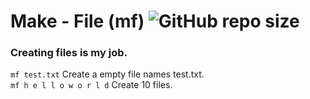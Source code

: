 # Make - File (mf) ![GitHub repo size](https://img.shields.io/github/repo-size/clientcrash/mf?style=flat-square)
### Creating files is my job.
`mf test.txt` Create a empty file names test.txt.  
`mf h e l l o w o r l d` Create 10 files.
